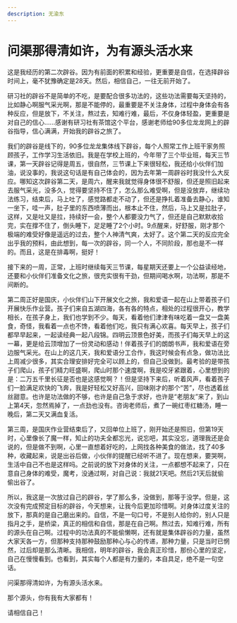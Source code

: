 ```yaml
---
description: 无渝东
---
```


# 问渠那得清如许，为有源头活水来

这是我经历的第二次辟谷。因为有前面的积累和经验，更重要是自信，在选择辟谷时间上，毫不犹豫确定是28天。然后，相信自己，一往无前开始了。

研习社的辟谷不是简单的不吃，是要配合很多功法的，这些功法需要每天坚持的，比如静心啊服气采光啊，那是不能停的，最重要是不关注身体，过程中身体会有各种反应，但是放下，不关注，熬过去，知难行难，最后，不仅身体轻盈，更重要是对自己的信心......感谢有研习社有茶馆这个平台，感谢老师给90多位龙龙网上的辟谷指导，信心满满，开始我的辟谷之旅了。

我们的辟谷是线下的，90多位龙龙集体线下辟谷，每个人照常工作上班干家务照顾孩子，工作学习生活依旧。我是在学校上班的，今年带了三个毕业班，每天三节课，第一天辟谷记得是周五，很自然，三节课上下来很轻松，我还给小伙伴们加油，说没事的，我说这句话是有自己体会的，因为去年第一周辟谷时我没什么大反应。哪知这次辟谷第二天，是周六，醒来我就觉得身体很不舒服，但还是照旧起来去服气采光，没多久，觉得要坚持不住了，怎么那么难受啊，但是没放弃，继续功法练习，结束后，马上吐了，感觉路都走不动了，但还是挣扎着准备去静心，谁知一坐下，哇一声，肚子里的东西喷薄而出，根本止不住，然后，马上又是拉肚子，这样，又是吐又是拉，持续好一会，整个人都要没力气了，但还是自己默默收拾完，实在撑不住了，倒头睡下，足足睡了2个小时。9点醒来，好舒服，刚才那个极端的难受好像是遥远的过去，整个人神清气爽，太好了。这个第二天的反应完全出乎我的预料，由此想到，每一次的辟谷，同一个人，不同阶段，那也是不一样的。而且，这是在排毒啊，挺好！

接下来的一周，正常，上班时继续每天三节课，每星期天还要上一个公益读经地，还要和小伙伴们准备文化之旅，很充实很有干劲，但期间喝水啊，功法啊，那是不间断的。

第二周正好是国庆，小伙伴们山下开展文化之旅，我和爱语一起在山上带着孩子们开展快乐作业营。孩子们来自五湖四海，各有各的特点，相处的过程很开心，教学相长，在孩子身上，我们也学到不少。每天，看着他们津津有味吃着一盘又一盘美食，奇怪，我看着一点也不馋，看着他们吃，我只有满心欢喜。每天早上，孩子们都早早起来，一起读经典一起八段锦。四明云顶景色好美，而孩子们每天早上的这一幕，更是给云顶增加了一份灵动和感动！伴着孩子们的朗朗书声，我和爱语在旁边服气采光。在山上的这几天，我和爱语分工合作，我这时候会有点急，做功法比上周减少很多，其实合理安排好完全可以顾上的，但自己没做到。最考验的是带孩子们爬山，孩子们精力旺盛啊，爬山时那个速度啊，我是咬牙紧跟着，心里想到的是：二万五千里长征是否也是这感觉啊？！但是坚持下来后，听着风声，看着孩子们一脸满足欢快的飞奔，我是好轻松又好高兴，回味刚才的那个“苦”，尽也透着丝丝甜意。也许是功法做的不够，也许是自己急于求好，也许是“老朋友”来了，到山上第4天，忽然焉掉了，一点劲也没有。咨询老师后，煮了一碗红枣红糖汤，睡一晚后，第二天又满血复活。

第三周，是国庆作业营结束后了，又回单位上班了，刚开始还是照旧，但第19天时，心里像长了魔一样，知止的功夫全都忘光，说忘吧，其实没忘，道理我还是会说的，但是做不到啊，心里一直想着好吃的，上网找各种美食的做法，找了40多种，收藏起来，说是出谷后做，小伙伴的提醒已经听不进了。现在想来，要哭啊，生活中自己不也是这样吗。之前说的放下对身体的关注，一点都想不起来了，只在意自己身体的难受，魔考，没通过啊，对自己说：我就21天吧。然后21天后就偷偷出谷了。

所以，我这是一次放过自己的辟谷，学了那么多，没做到，那等于没学。但是，这次没有完成预定目标的辟谷，今天想来，让我今后更加珍惜啊。对身体过度关注的放下，那真的是自己磨出来的。自信，不是一句口号，不是别人给你的，别人只是指月之手，是桥梁，真正的相信和自信，那是在自己啊。熬过去，知难行难，所有的源头在自己啊。过程中的功法真的不能偷懒啊，还有就是集体辟谷的力量，虽然大家天各一方，但那种支持那种鼓励那种心与心的传递，那种力量，只是当时已惘然，过后却是那么清晰。我相信，明年的辟谷，我会真正珍惜，那份心里的坚定，自己在慢慢看到。也看到，其实每个人都是有力量的，本自具足，绝不是一句空话。

问渠那得清如许，为有源头活水来。

那个源头，你有我有大家都有！

请相信自己！

